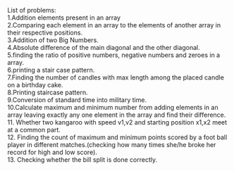 List of problems:<br/>
1.Addition elements present in an array<br/>
2.Comparing each element in an array to the elements of another array in their respective positions.<br/>
3.Addition of two Big Numbers.<br/>
4.Absolute difference of the main diagonal and the other diagonal.<br/>
5.finding the ratio of positive numbers, negative numbers and zeroes in a array.<br/>
6.printing a stair case pattern.<br/>
7.Finding the number of candles with max length among the placed candle on a birthday cake.<br/>
8.Printing staircase pattern.<br/>
9.Conversion of standard time into military time.<br/>
10.Calculate maximum and minimum number from adding elements in an array leaving exactly any one element in the array and find their difference.<br/>
11. Whether two kangaroo with speed v1,v2 and starting position x1,x2 meet at a common part.<br/>
12. Finding the count of maximum and minimum points scored by a foot ball player in different matches.(checking how many times she/he broke her record for high and low score).<br/>
13. Checking whether the bill split is done correctly.

